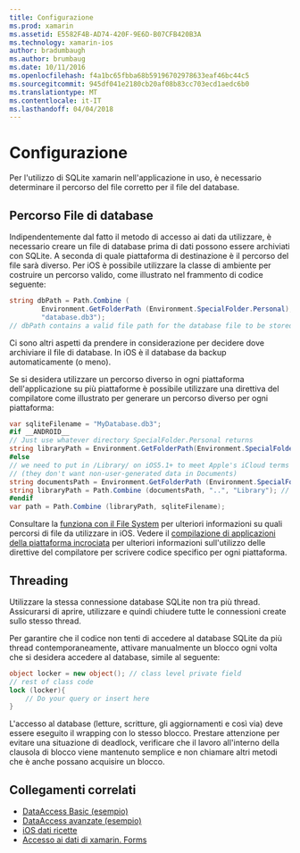 ```yaml
---
title: Configurazione
ms.prod: xamarin
ms.assetid: E5582F4B-AD74-420F-9E6D-B07CFB420B3A
ms.technology: xamarin-ios
author: bradumbaugh
ms.author: brumbaug
ms.date: 10/11/2016
ms.openlocfilehash: f4a1bc65fbba68b59196702978633eaf46bc44c5
ms.sourcegitcommit: 945df041e2180cb20af08b83cc703ecd1aedc6b0
ms.translationtype: MT
ms.contentlocale: it-IT
ms.lasthandoff: 04/04/2018
---
```

# <a name="configuration"></a>Configurazione

Per l'utilizzo di SQLite xamarin nell'applicazione in uso, è necessario determinare il percorso del file corretto per il file del database.

## <a name="database-file-path"></a>Percorso File di database

Indipendentemente dal fatto il metodo di accesso ai dati da utilizzare, è necessario creare un file di database prima di dati possono essere archiviati con SQLite. A seconda di quale piattaforma di destinazione è il percorso del file sarà diverso. Per iOS è possibile utilizzare la classe di ambiente per costruire un percorso valido, come illustrato nel frammento di codice seguente:

```csharp
string dbPath = Path.Combine (
        Environment.GetFolderPath (Environment.SpecialFolder.Personal),
        "database.db3");
// dbPath contains a valid file path for the database file to be stored
```

Ci sono altri aspetti da prendere in considerazione per decidere dove archiviare il file di database. In iOS è il database da backup automaticamente (o meno).

Se si desidera utilizzare un percorso diverso in ogni piattaforma dell'applicazione su più piattaforme è possibile utilizzare una direttiva del compilatore come illustrato per generare un percorso diverso per ogni piattaforma:

```csharp
var sqliteFilename = "MyDatabase.db3";
#if __ANDROID__
// Just use whatever directory SpecialFolder.Personal returns
string libraryPath = Environment.GetFolderPath(Environment.SpecialFolder.Personal); ;
#else
// we need to put in /Library/ on iOS5.1+ to meet Apple's iCloud terms
// (they don't want non-user-generated data in Documents)
string documentsPath = Environment.GetFolderPath (Environment.SpecialFolder.Personal); // Documents folder
string libraryPath = Path.Combine (documentsPath, "..", "Library"); // Library folder instead
#endif
var path = Path.Combine (libraryPath, sqliteFilename);
```

Consultare la [funziona con il File System](~/ios/app-fundamentals/file-system.md) per ulteriori informazioni su quali percorsi di file da utilizzare in iOS. Vedere il [compilazione di applicazioni della piattaforma incrociata](~/cross-platform/app-fundamentals/building-cross-platform-applications/index.md) per ulteriori informazioni sull'utilizzo delle direttive del compilatore per scrivere codice specifico per ogni piattaforma.

## <a name="threading"></a>Threading

Utilizzare la stessa connessione database SQLite non tra più thread. Assicurarsi di aprire, utilizzare e quindi chiudere tutte le connessioni create sullo stesso thread.

Per garantire che il codice non tenti di accedere al database SQLite da più thread contemporaneamente, attivare manualmente un blocco ogni volta che si desidera accedere al database, simile al seguente:

```csharp
object locker = new object(); // class level private field
// rest of class code
lock (locker){
    // Do your query or insert here
}
```

L'accesso al database (letture, scritture, gli aggiornamenti e così via) deve essere eseguito il wrapping con lo stesso blocco. Prestare attenzione per evitare una situazione di deadlock, verificare che il lavoro all'interno della clausola di blocco viene mantenuto semplice e non chiamare altri metodi che è anche possano acquisire un blocco.


## <a name="related-links"></a>Collegamenti correlati

- [DataAccess Basic (esempio)](https://github.com/xamarin/mobile-samples/tree/master/DataAccess/Basic)
- [DataAccess avanzate (esempio)](https://github.com/xamarin/mobile-samples/tree/master/DataAccess/Advanced)
- [iOS dati ricette](https://developer.xamarin.com/recipes/ios/data/sqlite/)
- [Accesso ai dati di xamarin. Forms](~/xamarin-forms/app-fundamentals/databases.md)
